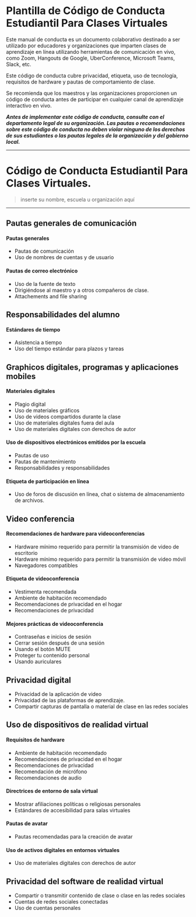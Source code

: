 # Plantilla de Código de Conducta Estudiantil Para Clases Virtuales

Este manual de conducta es un documento colaborativo destinado a ser utilizado por educadores y organizaciones que imparten clases de aprendizaje en línea utilizando herramientas de comunicación en vivo, como Zoom, Hangouts de Google, UberConference, Microsoft Teams, Slack, etc.

Este código de conducta cubre privacidad, etiqueta, uso de tecnología, requisitos de hardware y pautas de comportamiento de clase.

Se recomienda que los maestros y las organizaciones proporcionen un código de conducta antes de participar en cualquier canal de aprendizaje interactivo en vivo.

***Antes de implementar este código de conducta, consulte con el departamento legal de su organización. Las pautas o recomendaciones sobre este código de conducta no deben violar ninguno de los derechos de sus estudiantes o las pautas legales de la organización y del gobierno local.***

---

# Código de Conducta Estudiantil Para Clases Virtuales.
> inserte su nombre, escuela u organización aquí
---

## Pautas generales de comunicación

#### Pautas generales

* Pautas de comunicación
* Uso de nombres de cuentas y de usuario

#### Pautas de correo electrónico

* Uso de la fuente de texto
* Dirigiéndose al maestro y a otros compañeros de clase.
* Attachements and file sharing

## Responsabilidades del alumno

#### Estándares de tiempo

* Asistencia a tiempo
* Uso del tiempo estándar para plazos y tareas

## Graphicos digitales, programas y aplicaciones mobiles

#### Materiales digitales

* Plagio digital
* Uso de materiales gráficos
* Uso de videos compartidos durante la clase
* Uso de materiales digitales fuera del aula
* Uso de materiales digitales con derechos de autor

#### Uso de dispositivos electrónicos emitidos por la escuela

* Pautas de uso
* Pautas de mantenimiento
* Responsabilidades y responsabilidades

#### Etiqueta de participación en línea

* Uso de foros de discusión en línea, chat o sistema de almacenamiento de archivos.

## Video conferencia

#### Recomendaciones de hardware para videoconferencias

* Hardware mínimo requerido para permitir la transmisión de video de escritorio
* Hardware mínimo requerido para permitir la transmisión de video móvil
* Navegadores compatibles

#### Etiqueta de videoconferencia

* Vestimenta recomendada
* Ambiente de habitación recomendado
* Recomendaciones de privacidad en el hogar
* Recomendaciones de privacidad

#### Mejores prácticas de videoconferencia

* Contraseñas e inicios de sesión
* Cerrar sesión después de una sesión
* Usando el botón MUTE
* Proteger tu contenido personal
* Usando auriculares

## Privacidad digital

* Privacidad de la aplicación de video
* Privacidad de las plataformas de aprendizaje.
* Compartir capturas de pantalla o material de clase en las redes sociales

## Uso de dispositivos de realidad virtual

#### Requisitos de hardware

* Ambiente de habitación recomendado
* Recomendaciones de privacidad en el hogar
* Recomendaciones de privacidad
* Recomendación de micrófono
* Recomendaciones de audio

#### Directrices de entorno de sala virtual

* Mostrar afiliaciones políticas o religiosas personales
* Estándares de accesibilidad para salas virtuales

#### Pautas de avatar

* Pautas recomendadas para la creación de avatar

#### Uso de activos digitales en entornos virtuales

* Uso de materiales digitales con derechos de autor

## Privacidad del software de realidad virtual

* Compartir o transmitir contenido de clase o clase en las redes sociales
* Cuentas de redes sociales conectadas
* Uso de cuentas personales
